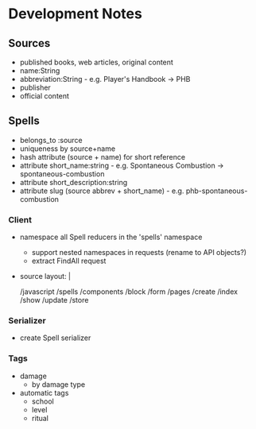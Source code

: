 # Development Notes

## Sources

- published books, web articles, original content
- name:String
- abbreviation:String - e.g. Player's Handbook -> PHB
- publisher
- official content

## Spells

- belongs_to :source
- uniqueness by source+name
- hash attribute (source + name) for short reference
- attribute short_name:string -
    e.g. Spontaneous Combustion -> spontaneous-combustion
- attribute short_description:string
- attribute slug (source abbrev + short_name) - e.g. phb-spontaneous-combustion

### Client

- namespace all Spell reducers in the 'spells' namespace
  - support nested namespaces in requests (rename to API objects?)
  - extract FindAll request
- source layout: |

    /javascript
      /spells
        /components
          /block
          /form
        /pages
          /create
          /index
          /show
          /update
        /store

### Serializer

- create Spell serializer

### Tags

- damage
  - by damage type
- automatic tags
  - school
  - level
  - ritual
